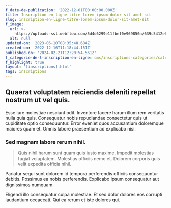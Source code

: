 ```yaml
---
f_date-de-publication: '2022-12-01T00:00:00.000Z'
title: Inscription en ligne titre lorem ipsum dolor sit amet sit
slug: inscription-en-ligne-titre-lorem-ipsum-dolor-sit-amet-sit
f_image:
  url: >-
    https://uploads-ssl.webflow.com/5d4d6299e11fbef0e969850a/639c5412e63ad84a2ef228d8_1671189521013-image17.jpg
  alt: null
updated-on: '2023-06-10T08:35:48.684Z'
created-on: '2022-12-16T11:18:44.151Z'
published-on: '2024-02-21T12:20:54.561Z'
f_categorie-de-l-inscription-en-ligne: cms/inscriptions-categories/categorie-3.md
f_highlight: true
layout: '[inscriptions].html'
tags: inscriptions
---
```


Quaerat voluptatem reiciendis deleniti repellat nostrum ut vel quis.
--------------------------------------------------------------------

Esse iure molestiae nesciunt odit. Inventore facere harum illum rem veritatis nulla quia quis. Consequatur nobis repudiandae consectetur quis ut cupiditate optio consequuntur. Error eveniet quos accusantium doloremque maiores quam et. Omnis labore praesentium ad explicabo nisi.

### Sed magnam labore rerum nihil.

> Quis nihil harum sunt quam quis iusto maxime. Impedit molestias fugiat voluptatem. Molestias officiis nemo et. Dolorem corporis quis velit expedita officia nihil.

Pariatur sequi sunt dolorem id tempora perferendis officiis consequuntur debitis. Possimus ea nobis perferendis. Explicabo ipsum consequatur aut dignissimos numquam.

Eligendi illo consequatur culpa molestiae. Et sed dolor dolores eos corrupti laudantium occaecati. Qui ea rerum et iste dolores qui.
